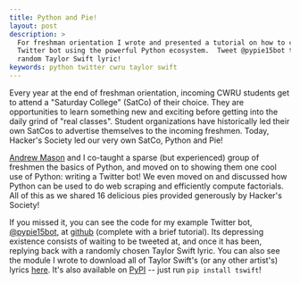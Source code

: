 ```yaml
---
title: Python and Pie!
layout: post
description: >
  For freshman orientation I wrote and presented a tutorial on how to create a
  Twitter bot using the powerful Python ecosystem.  Tweet @pypie15bot to get a
  random Taylor Swift lyric!
keywords: python twitter cwru taylor swift
---
```


Every year at the end of freshman orientation, incoming CWRU students get to
attend a "Saturday College" (SatCo) of their choice.  They are opportunities to
learn something new and exciting before getting into the daily grind of "real
classes".  Student organizations have historically led their own SatCos to
advertise themselves to the incoming freshmen.  Today, Hacker's Society led our
very own SatCo, Python and Pie!

[Andrew Mason](https://ajm188.github.io) and I co-taught a sparse (but
experienced) group of freshmen the basics of Python, and moved on to showing
them one cool use of Python: writing a Twitter bot!  We even moved on and
discussed how Python can be used to do web scraping and efficiently compute
factorials.  All of this as we shared 16 delicious pies provided generously by
Hacker's Society!

If you missed it, you can see the code for my example Twitter bot,
[@pypie15bot](https://twitter.com/pypie15bot), at
[github](https://github.com/brenns10/pypie15int) (complete with a brief
tutorial). Its depressing existence consists of waiting to be tweeted at, and
once it has been, replying back with a randomly chosen Taylor Swift lyric.  You
can also see the module I wrote to download all of Taylor Swift's (or any other
artist's) lyrics [here](https://github.com/brenns10/tswift).  It's also
available on [PyPI](https://pypi.python.org/pypi/tswift) -- just run `pip
install tswift`!
